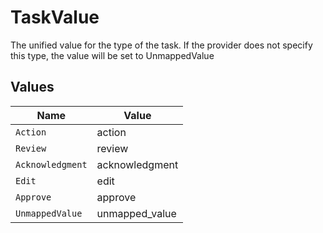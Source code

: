# TaskValue

The unified value for the type of the task. If the provider does not specify this type, the value will be set to UnmappedValue


## Values

| Name             | Value            |
| ---------------- | ---------------- |
| `Action`         | action           |
| `Review`         | review           |
| `Acknowledgment` | acknowledgment   |
| `Edit`           | edit             |
| `Approve`        | approve          |
| `UnmappedValue`  | unmapped_value   |